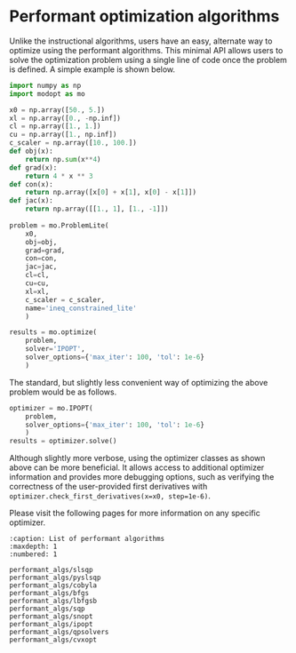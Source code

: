 # Performant optimization algorithms

Unlike the instructional algorithms, users have an easy, alternate way to optimize using
the performant algorithms.
This minimal API allows users to solve the optimization problem using a single line of code once the problem is defined.
A simple example is shown below.

```py
import numpy as np
import modopt as mo

x0 = np.array([50., 5.])
xl = np.array([0., -np.inf])
cl = np.array([1., 1.])
cu = np.array([1., np.inf])
c_scaler = np.array([10., 100.])
def obj(x):
    return np.sum(x**4)
def grad(x):    
    return 4 * x ** 3
def con(x):
    return np.array([x[0] + x[1], x[0] - x[1]])
def jac(x):
    return np.array([[1., 1], [1., -1]])
    
problem = mo.ProblemLite(
    x0, 
    obj=obj, 
    grad=grad, 
    con=con, 
    jac=jac, 
    cl=cl, 
    cu=cu,
    xl=xl,
    c_scaler = c_scaler,
    name='ineq_constrained_lite'
    )

results = mo.optimize(
    problem, 
    solver='IPOPT', 
    solver_options={'max_iter': 100, 'tol': 1e-6}
    )
```

The standard, but slightly less convenient way of optimizing the above problem would be as follows.
```py
optimizer = mo.IPOPT(
    problem, 
    solver_options={'max_iter': 100, 'tol': 1e-6}
    )
results = optimizer.solve()
```

Although slightly more verbose, using the optimizer classes as shown above can be more beneficial.
It allows access to additional optimizer information and provides more debugging options,
such as verifying the correctness of the user-provided first derivatives 
with `optimizer.check_first_derivatives(x=x0, step=1e-6)`.

Please visit the following pages for more information on any specific optimizer.

```{toctree}
:caption: List of performant algorithms
:maxdepth: 1
:numbered: 1

performant_algs/slsqp
performant_algs/pyslsqp
performant_algs/cobyla
performant_algs/bfgs
performant_algs/lbfgsb
performant_algs/sqp
performant_algs/snopt
performant_algs/ipopt
performant_algs/qpsolvers
performant_algs/cvxopt
```